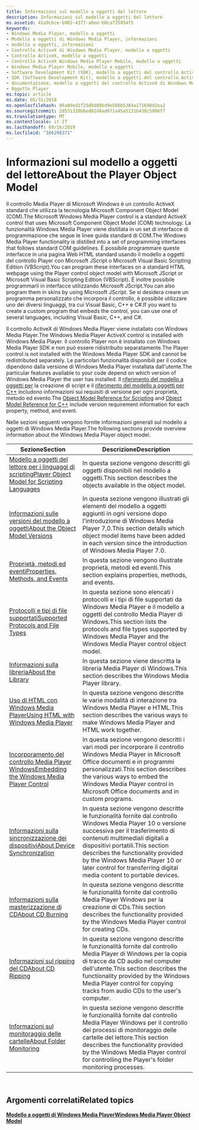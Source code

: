 ```yaml
---
title: Informazioni sul modello a oggetti del lettore
description: Informazioni sul modello a oggetti del lettore
ms.assetid: 41a9cbce-b982-4377-a0ee-b0ca735954f5
keywords:
- Windows Media Player, modello a oggetti
- Modello a oggetti di Windows Media Player, informazioni
- modello a oggetti, informazioni
- Controllo ActiveX di Windows Media Player, modello a oggetti
- Controllo ActiveX, modello a oggetti
- Controllo ActiveX Windows Media Player Mobile, modello a oggetti
- Windows Media Player Mobile, modello a oggetti
- Software Development Kit (SDK), modello a oggetti del controllo ActiveX di Windows Media Player
- SDK (Software Development Kit), modello a oggetti del controllo ActiveX di Windows Media Player
- documentazione, modello a oggetti del controllo ActiveX di Windows Media Player
- Oggetto Player
ms.topic: article
ms.date: 05/31/2018
ms.openlocfilehash: 06a0ded1f25d8d08bd9e588b5384a171698d2ea2
ms.sourcegitcommit: 2d531328b6ed82d4ad971a45a5131b430c5866f7
ms.translationtype: MT
ms.contentlocale: it-IT
ms.lasthandoff: 09/16/2019
ms.locfileid: "106298371"
---
```

# <a name="about-the-player-object-model"></a><span data-ttu-id="a4caf-114">Informazioni sul modello a oggetti del lettore</span><span class="sxs-lookup"><span data-stu-id="a4caf-114">About the Player Object Model</span></span>

<span data-ttu-id="a4caf-115">Il controllo Media Player di Microsoft Windows è un controllo ActiveX standard che utilizza la tecnologia Microsoft Component Object Model (COM).</span><span class="sxs-lookup"><span data-stu-id="a4caf-115">The Microsoft Windows Media Player control is a standard ActiveX control that uses Microsoft Component Object Model (COM) technology.</span></span> <span data-ttu-id="a4caf-116">La funzionalità Windows Media Player viene distillata in un set di interfacce di programmazione che segue le linee guida standard di COM.</span><span class="sxs-lookup"><span data-stu-id="a4caf-116">The Windows Media Player functionality is distilled into a set of programming interfaces that follows standard COM guidelines.</span></span> <span data-ttu-id="a4caf-117">È possibile programmare queste interfacce in una pagina Web HTML standard usando il modello a oggetti del controllo Player con Microsoft JScript o Microsoft Visual Basic Scripting Edition (VBScript).</span><span class="sxs-lookup"><span data-stu-id="a4caf-117">You can program these interfaces on a standard HTML webpage using the Player control object model with Microsoft JScript or Microsoft Visual Basic Scripting Edition (VBScript).</span></span> <span data-ttu-id="a4caf-118">È inoltre possibile programmarli in interfacce utilizzando Microsoft JScript.</span><span class="sxs-lookup"><span data-stu-id="a4caf-118">You can also program them in skins by using Microsoft JScript.</span></span> <span data-ttu-id="a4caf-119">Se si desidera creare un programma personalizzato che incorpora il controllo, è possibile utilizzare uno dei diversi linguaggi, tra cui Visual Basic, C++ e C#.</span><span class="sxs-lookup"><span data-stu-id="a4caf-119">If you want to create a custom program that embeds the control, you can use one of several languages, including Visual Basic, C++, and C#.</span></span>

<span data-ttu-id="a4caf-120">Il controllo ActiveX di Windows Media Player viene installato con Windows Media Player.</span><span class="sxs-lookup"><span data-stu-id="a4caf-120">The Windows Media Player ActiveX control is installed with Windows Media Player.</span></span> <span data-ttu-id="a4caf-121">Il controllo Player non è installato con Windows Media Player SDK e non può essere ridistribuito separatamente.</span><span class="sxs-lookup"><span data-stu-id="a4caf-121">The Player control is not installed with the Windows Media Player SDK and cannot be redistributed separately.</span></span> <span data-ttu-id="a4caf-122">Le particolari funzionalità disponibili per il codice dipendono dalla versione di Windows Media Player installata dall'utente.</span><span class="sxs-lookup"><span data-stu-id="a4caf-122">The particular features available to your code depend on which version of Windows Media Player the user has installed.</span></span> <span data-ttu-id="a4caf-123">Il [riferimento del modello a oggetti per](object-model-reference-for-scripting.md) la creazione di script e il [riferimento del modello a oggetti per C++](object-model-reference-for-c.md) includono informazioni sui requisiti di versione per ogni proprietà, metodo ed evento.</span><span class="sxs-lookup"><span data-stu-id="a4caf-123">The [Object Model Reference for Scripting](object-model-reference-for-scripting.md) and [Object Model Reference for C++](object-model-reference-for-c.md) include version requirement information for each property, method, and event.</span></span>

<span data-ttu-id="a4caf-124">Nelle sezioni seguenti vengono fornite informazioni generali sul modello a oggetti di Windows Media Player.</span><span class="sxs-lookup"><span data-stu-id="a4caf-124">The following sections provide overview information about the Windows Media Player object model.</span></span>



| <span data-ttu-id="a4caf-125">Sezione</span><span class="sxs-lookup"><span data-stu-id="a4caf-125">Section</span></span>                                                                                        | <span data-ttu-id="a4caf-126">Descrizione</span><span class="sxs-lookup"><span data-stu-id="a4caf-126">Description</span></span>                                                                                                                                                   |
|------------------------------------------------------------------------------------------------|---------------------------------------------------------------------------------------------------------------------------------------------------------------|
| [<span data-ttu-id="a4caf-127">Modello a oggetti del lettore per i linguaggi di scripting</span><span class="sxs-lookup"><span data-stu-id="a4caf-127">Player Object Model for Scripting Languages</span></span>](player-object-model-for-scripting-languages.md) | <span data-ttu-id="a4caf-128">In questa sezione vengono descritti gli oggetti disponibili nel modello a oggetti.</span><span class="sxs-lookup"><span data-stu-id="a4caf-128">This section describes the objects available in the object model.</span></span>                                                                                             |
| [<span data-ttu-id="a4caf-129">Informazioni sulle versioni del modello a oggetti</span><span class="sxs-lookup"><span data-stu-id="a4caf-129">About the Object Model Versions</span></span>](about-the-object-model-versions.md)                         | <span data-ttu-id="a4caf-130">In questa sezione vengono illustrati gli elementi del modello a oggetti aggiunti in ogni versione dopo l'introduzione di Windows Media Player 7,0.</span><span class="sxs-lookup"><span data-stu-id="a4caf-130">This section details which object model items have been added in each version since the introduction of Windows Media Player 7.0.</span></span>                             |
| [<span data-ttu-id="a4caf-131">Proprietà, metodi ed eventi</span><span class="sxs-lookup"><span data-stu-id="a4caf-131">Properties, Methods, and Events</span></span>](properties--methods-and-events.md)                          | <span data-ttu-id="a4caf-132">In questa sezione vengono illustrate proprietà, metodi ed eventi.</span><span class="sxs-lookup"><span data-stu-id="a4caf-132">This section explains properties, methods, and events.</span></span>                                                                                                        |
| [<span data-ttu-id="a4caf-133">Protocolli e tipi di file supportati</span><span class="sxs-lookup"><span data-stu-id="a4caf-133">Supported Protocols and File Types</span></span>](supported-protocols-and-file-types.md)                   | <span data-ttu-id="a4caf-134">In questa sezione sono elencati i protocolli e i tipi di file supportati da Windows Media Player e il modello a oggetti del controllo Media Player di Windows.</span><span class="sxs-lookup"><span data-stu-id="a4caf-134">This section lists the protocols and file types supported by Windows Media Player and the Windows Media Player control object model.</span></span>                          |
| [<span data-ttu-id="a4caf-135">Informazioni sulla libreria</span><span class="sxs-lookup"><span data-stu-id="a4caf-135">About the Library</span></span>](about-the-library.md)                                                     | <span data-ttu-id="a4caf-136">In questa sezione viene descritta la libreria Media Player di Windows.</span><span class="sxs-lookup"><span data-stu-id="a4caf-136">This section describes the Windows Media Player library.</span></span>                                                                                                      |
| [<span data-ttu-id="a4caf-137">Uso di HTML con Windows Media Player</span><span class="sxs-lookup"><span data-stu-id="a4caf-137">Using HTML with Windows Media Player</span></span>](using-html-with-windows-media-player.md)               | <span data-ttu-id="a4caf-138">In questa sezione vengono descritte le varie modalità di interazione tra Windows Media Player e HTML.</span><span class="sxs-lookup"><span data-stu-id="a4caf-138">This section describes the various ways to make Windows Media Player and HTML work together.</span></span>                                                                  |
| [<span data-ttu-id="a4caf-139">Incorporamento del controllo Media Player Windows</span><span class="sxs-lookup"><span data-stu-id="a4caf-139">Embedding the Windows Media Player Control</span></span>](embedding-the-windows-media-player-control.md)   | <span data-ttu-id="a4caf-140">In questa sezione vengono descritti i vari modi per incorporare il controllo Windows Media Player in Microsoft Office documenti e in programmi personalizzati.</span><span class="sxs-lookup"><span data-stu-id="a4caf-140">This section describes the various ways to embed the Windows Media Player control in Microsoft Office documents and in custom programs.</span></span>                       |
| [<span data-ttu-id="a4caf-141">Informazioni sulla sincronizzazione dei dispositivi</span><span class="sxs-lookup"><span data-stu-id="a4caf-141">About Device Synchronization</span></span>](about-device-synchronization.md)                               | <span data-ttu-id="a4caf-142">In questa sezione vengono descritte le funzionalità fornite dal controllo Windows Media Player 10 o versione successiva per il trasferimento di contenuti multimediali digitali a dispositivi portatili.</span><span class="sxs-lookup"><span data-stu-id="a4caf-142">This section describes the functionality provided by the Windows Media Player 10 or later control for transferring digital media content to portable devices.</span></span> |
| [<span data-ttu-id="a4caf-143">Informazioni sulla masterizzazione di CD</span><span class="sxs-lookup"><span data-stu-id="a4caf-143">About CD Burning</span></span>](about-cd-burning.md)                                                       | <span data-ttu-id="a4caf-144">In questa sezione vengono descritte le funzionalità fornite dal controllo Media Player Windows per la creazione di CDs.</span><span class="sxs-lookup"><span data-stu-id="a4caf-144">This section describes the functionality provided by the Windows Media Player control for creating CDs.</span></span>                                                       |
| [<span data-ttu-id="a4caf-145">Informazioni sul ripping del CD</span><span class="sxs-lookup"><span data-stu-id="a4caf-145">About CD Ripping</span></span>](about-cd-ripping.md)                                                       | <span data-ttu-id="a4caf-146">In questa sezione vengono descritte le funzionalità fornite dal controllo Media Player di Windows per la copia di tracce da CD audio nel computer dell'utente.</span><span class="sxs-lookup"><span data-stu-id="a4caf-146">This section describes the functionality provided by the Windows Media Player control for copying tracks from audio CDs to the user's computer.</span></span>               |
| [<span data-ttu-id="a4caf-147">Informazioni sul monitoraggio delle cartelle</span><span class="sxs-lookup"><span data-stu-id="a4caf-147">About Folder Monitoring</span></span>](about-folder-monitoring.md)                                         | <span data-ttu-id="a4caf-148">In questa sezione vengono descritte le funzionalità fornite dal controllo Media Player Windows per il controllo dei processi di monitoraggio delle cartelle del lettore.</span><span class="sxs-lookup"><span data-stu-id="a4caf-148">This section describes the functionality provided by the Windows Media Player control for controlling the Player's folder monitoring processes.</span></span>               |



 

## <a name="related-topics"></a><span data-ttu-id="a4caf-149">Argomenti correlati</span><span class="sxs-lookup"><span data-stu-id="a4caf-149">Related topics</span></span>

<dl> <dt>

[<span data-ttu-id="a4caf-150">**Modello a oggetti di Windows Media Player**</span><span class="sxs-lookup"><span data-stu-id="a4caf-150">**Windows Media Player Object Model**</span></span>](windows-media-player-object-model.md)
</dt> </dl>

 

 




